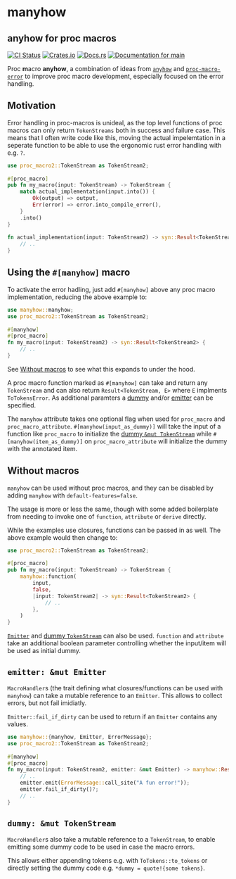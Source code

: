 # manyhow
## anyhow for proc macros
[![CI Status](https://github.com/ModProg/manyhow/actions/workflows/test.yaml/badge.svg)](https://github.com/ModProg/manyhow/actions/workflows/test.yaml)
[![Crates.io](https://img.shields.io/crates/v/manyhow)](https://crates.io/crates/manyhow)
[![Docs.rs](https://img.shields.io/crates/v/template?color=informational&label=docs.rs)](https://docs.rs/manyhow)
[![Documentation for `main`](https://img.shields.io/badge/docs-main-informational)](https://modprog.github.io/manyhow/manyhow/)

Proc **m**acro **anyhow**, a combination of ideas from
[`anyhow`](https://docs.rs/anyhow) and
[`proc-macro-error`](https://docs.rs/proc-macro-error) to improve proc macro
development, especially focused on the error handling.

## Motivation
Error handling in proc-macros is unideal, as the top level functions of proc
macros can only return `TokenStreams` both in success and failure case. This
means that I often write code like this, moving the actual impelemtation in
a seperate function to be able to use the ergonomic rust error handling with
e.g. `?`.
```rust
use proc_macro2::TokenStream as TokenStream2;
                                                                                           
#[proc_macro]
pub fn my_macro(input: TokenStream) -> TokenStream {
    match actual_implementation(input.into()) {
        Ok(output) => output,
        Err(error) => error.into_compile_error(),
    }
    .into()
}
                                                                                           
fn actual_implementation(input: TokenStream2) -> syn::Result<TokenStream2> {
    // ..
}
```

## Using the `#[manyhow]` macro
To activate the error hadling, just add `#[manyhow]` above any
proc macro implementation, reducing the above example to:

```rust
use manyhow::manyhow;
use proc_macro2::TokenStream as TokenStream2;
                                                                                           
#[manyhow]
#[proc_macro]
fn my_macro(input: TokenStream2) -> syn::Result<TokenStream2> {
    // ..
}
```

See [Without macros](#without-macros) to see what this expands to under the
hood.

A proc macro function marked as `#[manyhow]` can take and return any
`TokenStream` and can also return `Result<TokenStream,
E>` where `E` implments `ToTokensError`. As additional paramters a
[dummy](#dummy-mut-tokenstream) and/or [emitter](#emitter-mut-emitter) can
be specified.

The `manyhow` attribute takes one optional flag when used for `proc_macro`
and `proc_macro_attribute`. `#[manyhow(input_as_dummy)]` will take the input
of a function like `proc_macro` to initialize the [dummy `&mut
TokenStream`](#dummy-mut-tokenstream) while `#[manyhow(item_as_dummy)]` on
`proc_macro_attribute` will initialize the dummy with the annotated item.

## Without macros
`manyhow` can be used without proc macros, and they can be disabled by
adding `manyhow` with `default-features=false`.

The usage is more or less the same, though with some added boilerplate from
needing to invoke one of `function`, `attribute` or `derive`
directly.

While the examples use closures, functions can be passed in as well. The
above example would then change to:
```rust
use proc_macro2::TokenStream as TokenStream2;
                                                                                           
#[proc_macro]
pub fn my_macro(input: TokenStream) -> TokenStream {
    manyhow::function(
        input,
        false,
        |input: TokenStream2| -> syn::Result<TokenStream2> {
            // ..
        },
    )
}
```
[`Emitter`](#emitter-mut-emitter) and [dummy
`TokenStream`](#dummy-mut-tokenstream) can also be used. `function` and
`attribute` take an additional boolean parameter controlling whether the
input/item will be used as initial dummy.

## `emitter: &mut Emitter`
`MacroHandler`s (the trait defining what closures/functions can be used
with `manyhow`) can take a mutable reference to an `Emitter`. This
allows to collect errors, but not fail imidiatly.

`Emitter::fail_if_dirty` can be used to return if an `Emitter` contains
any values.

```rust
use manyhow::{manyhow, Emitter, ErrorMessage};
use proc_macro2::TokenStream as TokenStream2;
                                                                                           
#[manyhow]
#[proc_macro]
fn my_macro(input: TokenStream2, emitter: &mut Emitter) -> manyhow::Result<TokenStream2> {
    // ..
    emitter.emit(ErrorMessage::call_site("A fun error!"));
    emitter.fail_if_dirty()?;
    // ..
}
```

## `dummy: &mut TokenStream`
`MacroHandler`s also take a mutable reference to a `TokenStream`, to
enable emitting some dummy code to be used in case the macro errors.

This allows either appending tokens e.g. with `ToTokens::to_tokens` or
directly setting the dummy code e.g. `*dummy = quote!{some tokens}`.
